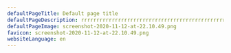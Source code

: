```yaml
---
defaultPageTitle: Default page title
defaultPageDescription: rrrrrrrrrrrrrrrrrrrrrrrrrrrrrrrrrrrrrrrrrrrrrrrrrrrrrrrrrrrrrrrrrrrrrrrrrrrrrrrrrrrrrrrrrrrrrrrrrrrrrrrrrrrrrrrrrrrrrrrrrrrrrrrrrrrrrrrrrrrrrrrrrrrrrrrrrrrrrrrrrrrrrrrrrrrrrrrrrrrrrrrrrrrrrrrrrrrrrrrrrrrrrrrrrrrrrrrrrrrrrrrrrrrrrrrrrrrrrrrrrrrrrrrrrrrrrrrrrrrrrrrrrrrrrrrrrrrrrrrrrrrrrrrrrr
defaultPageImage: screenshot-2020-11-12-at-22.10.49.png
favicon: screenshot-2020-11-12-at-22.10.49.png
websiteLanguage: en
---
```

